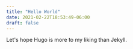 ```yaml
---
title: "Hello World"
date: 2021-02-22T18:53:49-06:00
draft: false
---
```


Let's hope Hugo is more to my liking than Jekyll.
